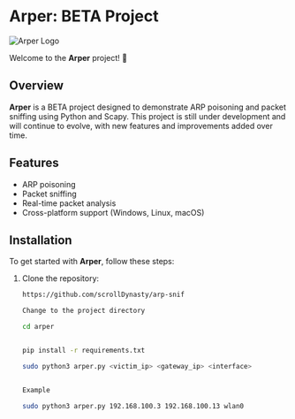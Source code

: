 # Arper: BETA Project

![Arper Logo](logo.png)

Welcome to the **Arper** project! 🚀

## Overview
**Arper** is a BETA project designed to demonstrate ARP poisoning and packet sniffing using Python and Scapy. This project is still under development and will continue to evolve, with new features and improvements added over time.

## Features
- ARP poisoning
- Packet sniffing
- Real-time packet analysis
- Cross-platform support (Windows, Linux, macOS)

## Installation
To get started with **Arper**, follow these steps:

1. Clone the repository:
   ```bash
   https://github.com/scrollDynasty/arp-snif

   Change to the project directory

   cd arper

   
   pip install -r requirements.txt

   sudo python3 arper.py <victim_ip> <gateway_ip> <interface>


   Example

   sudo python3 arper.py 192.168.100.3 192.168.100.13 wlan0

